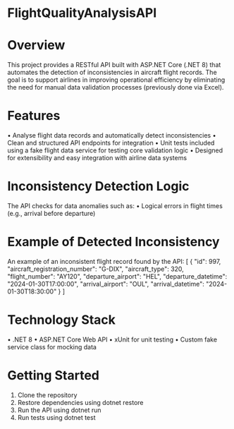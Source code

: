 # FlightQualityAnalysisAPI

# Overview
This project provides a RESTful API built with ASP.NET Core (.NET 8) that automates the detection of inconsistencies in aircraft flight records. The goal is to support airlines in improving operational efficiency by eliminating the need for manual data validation processes (previously done via Excel).

# Features
•	Analyse flight data records and automatically detect inconsistencies
•	Clean and structured API endpoints for integration
•	Unit tests included using a fake flight data service for testing core validation logic
•	Designed for extensibility and easy integration with airline data systems

# Inconsistency Detection Logic
The API checks for data anomalies such as:
•	Logical errors in flight times (e.g., arrival before departure)

# Example of Detected Inconsistency
An example of an inconsistent flight record found by the API:
[
{
    "id": 997,
    "aircraft_registration_number": "G-DIX",
    "aircraft_type": 320,
    "flight_number": "AY120",
    "departure_airport": "HEL",
    "departure_datetime": "2024-01-30T17:00:00",
    "arrival_airport": "OUL",
    "arrival_datetime": "2024-01-30T18:30:00"
}
]

# Technology Stack
•	.NET 8
•	ASP.NET Core Web API
•	xUnit for unit testing
•	Custom fake service class for mocking data

# Getting Started
1.	Clone the repository
2.	Restore dependencies using dotnet restore
3.	Run the API using dotnet run
4.	Run tests using dotnet test
